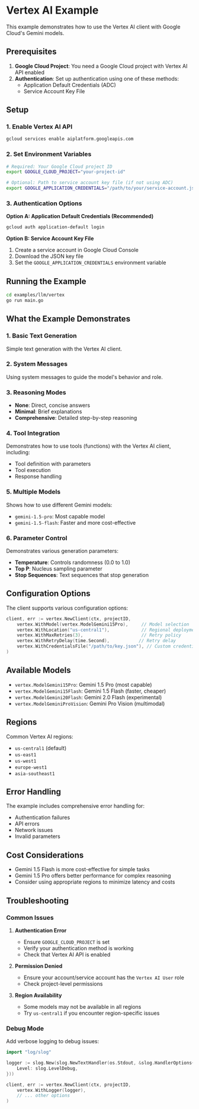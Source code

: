 # Vertex AI Example

This example demonstrates how to use the Vertex AI client with Google Cloud's Gemini models.

## Prerequisites

1. **Google Cloud Project**: You need a Google Cloud project with Vertex AI API enabled
2. **Authentication**: Set up authentication using one of these methods:
   - Application Default Credentials (ADC)
   - Service Account Key File

## Setup

### 1. Enable Vertex AI API

```bash
gcloud services enable aiplatform.googleapis.com
```

### 2. Set Environment Variables

```bash
# Required: Your Google Cloud project ID
export GOOGLE_CLOUD_PROJECT="your-project-id"

# Optional: Path to service account key file (if not using ADC)
export GOOGLE_APPLICATION_CREDENTIALS="/path/to/your/service-account.json"
```

### 3. Authentication Options

**Option A: Application Default Credentials (Recommended)**
```bash
gcloud auth application-default login
```

**Option B: Service Account Key File**
1. Create a service account in Google Cloud Console
2. Download the JSON key file
3. Set the `GOOGLE_APPLICATION_CREDENTIALS` environment variable

## Running the Example

```bash
cd examples/llm/vertex
go run main.go
```

## What the Example Demonstrates

### 1. Basic Text Generation
Simple text generation with the Vertex AI client.

### 2. System Messages
Using system messages to guide the model's behavior and role.

### 3. Reasoning Modes
- **None**: Direct, concise answers
- **Minimal**: Brief explanations
- **Comprehensive**: Detailed step-by-step reasoning

### 4. Tool Integration
Demonstrates how to use tools (functions) with the Vertex AI client, including:
- Tool definition with parameters
- Tool execution
- Response handling

### 5. Multiple Models
Shows how to use different Gemini models:
- `gemini-1.5-pro`: Most capable model
- `gemini-1.5-flash`: Faster and more cost-effective

### 6. Parameter Control
Demonstrates various generation parameters:
- **Temperature**: Controls randomness (0.0 to 1.0)
- **Top P**: Nucleus sampling parameter
- **Stop Sequences**: Text sequences that stop generation

## Configuration Options

The client supports various configuration options:

```go
client, err := vertex.NewClient(ctx, projectID,
    vertex.WithModel(vertex.ModelGemini15Pro),     // Model selection
    vertex.WithLocation("us-central1"),            // Regional deployment
    vertex.WithMaxRetries(3),                      // Retry policy
    vertex.WithRetryDelay(time.Second),           // Retry delay
    vertex.WithCredentialsFile("/path/to/key.json"), // Custom credentials
)
```

## Available Models

- `vertex.ModelGemini15Pro`: Gemini 1.5 Pro (most capable)
- `vertex.ModelGemini15Flash`: Gemini 1.5 Flash (faster, cheaper)
- `vertex.ModelGemini20Flash`: Gemini 2.0 Flash (experimental)
- `vertex.ModelGeminiProVision`: Gemini Pro Vision (multimodal)

## Regions

Common Vertex AI regions:
- `us-central1` (default)
- `us-east1`
- `us-west1`
- `europe-west1`
- `asia-southeast1`

## Error Handling

The example includes comprehensive error handling for:
- Authentication failures
- API errors
- Network issues
- Invalid parameters

## Cost Considerations

- Gemini 1.5 Flash is more cost-effective for simple tasks
- Gemini 1.5 Pro offers better performance for complex reasoning
- Consider using appropriate regions to minimize latency and costs

## Troubleshooting

### Common Issues

1. **Authentication Error**
   - Ensure `GOOGLE_CLOUD_PROJECT` is set
   - Verify your authentication method is working
   - Check that Vertex AI API is enabled

2. **Permission Denied**
   - Ensure your account/service account has the `Vertex AI User` role
   - Check project-level permissions

3. **Region Availability**
   - Some models may not be available in all regions
   - Try `us-central1` if you encounter region-specific issues

### Debug Mode

Add verbose logging to debug issues:

```go
import "log/slog"

logger := slog.New(slog.NewTextHandler(os.Stdout, &slog.HandlerOptions{
    Level: slog.LevelDebug,
}))

client, err := vertex.NewClient(ctx, projectID,
    vertex.WithLogger(logger),
    // ... other options
)
```
